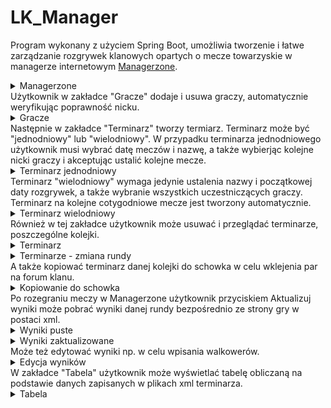 # LK_Manager


Program wykonany z użyciem Spring Boot, umożliwia tworzenie i łatwe zarządzanie rozgrywek klanowych opartych o mecze towarzyskie w managerze internetowym <a href ="https://www.managerzone.com/">Managerzone</a>.


<details >
 <summary>Managerzone</summary>
<a href="https://ibb.co/Fw73RyL"><img src="https://i.ibb.co/fp0Fjyz/mz.png" alt="mz" border="0" /></a>

</details>
Użytkownik w zakładce "Gracze" dodaje i usuwa graczy, automatycznie weryfikując poprawność nicku.
<details >
 <summary>Gracze</summary>
<a href="https://ibb.co/wYFYFHn"><img src="https://i.ibb.co/TrxrxXQ/gracze.png" alt="gracze" border="0"></a>

</details>
Następnie w zakładce "Terminarz" tworzy termiarz. Terminarz może być "jednodniowy" lub "wielodniowy". 
W przypadku terminarza jednodniowego użytkownik musi wybrać datę meczów i nazwę, a także wybierjąc kolejne nicki graczy i akceptując ustalić kolejne mecze. 
<details >
 <summary>Terminarz jednodniowy</summary>
<a href="https://ibb.co/dM4pm97"><img src="https://i.ibb.co/2h3MZ25/terminarz-dodaj1dniowy.png" alt="terminarz-dodaj1dniowy" border="0"></a>

</details>
Terminarz "wielodniowy" wymaga jedynie ustalenia nazwy i początkowej daty rozgrywek, a także wybranie wszystkich uczestniczących graczy. Terminarz na kolejne cotygodniowe mecze jest tworzony automatycznie.
<details >
 <summary>Terminarz wielodniowy</summary>
<a href="https://ibb.co/pvtDCzQ"><img src="https://i.ibb.co/ccG5zFw/terminarz-dodajwielodniowy.png" alt="terminarz-dodajwielodniowy" border="0"></a>

</details>
Również w tej zakładce użytkownik może usuwać i przeglądać terminarze, poszczególne kolejki.

<details >
 <summary>Terminarz</summary>
<a href="https://ibb.co/2qYdBXg"><img src="https://i.ibb.co/H7pqQmn/terminarz.png" alt="terminarz" border="0"></a>

</details>
<details >
 <summary>Terminarze - zmiana rundy</summary>
<a href="https://ibb.co/QcNvrcg"><img src="https://i.ibb.co/j5Mkg5N/terminarz-zmiana-rundy.png" alt="terminarz-zmiana-rundy" border="0"></a>

</details>
A także kopiować terminarz danej kolejki do schowka w celu wklejenia par na forum klanu.
<details >
 <summary>Kopiowanie do schowka</summary>
<a href="https://ibb.co/m4n8Xdh"><img src="https://i.ibb.co/DQBp8mw/kopiowanie-do-schowka.png" alt="kopiowanie-do-schowka" border="0"></a>

</details>
Po rozegraniu meczy w Managerzone użytkownik przyciskiem Aktualizuj wyniki może pobrać wyniki danej rundy bezpośrednio ze strony gry w postaci xml. 
<details>
 <summary>Wyniki puste</summary>
<a href="https://ibb.co/XbDwgd2"><img src="https://i.ibb.co/Cz6rZX1/wyniki-puste.png" alt="wyniki-puste" border="0"></a>

</details>


<details>
 <summary>Wyniki zaktualizowane</summary>
<a href="https://ibb.co/zXyVVMF"><img src="https://i.ibb.co/bsS550F/wyniki-uzupeln.png" alt="wyniki-uzupeln" border="0"></a>

</details>
Może też edytować wyniki np. w celu wpisania walkowerów.
<details >
 <summary>Edycja wyników</summary>
<a href="https://ibb.co/BZqtrt6"><img src="https://i.ibb.co/2tgysyM/wyniki-edycja.png" alt="wyniki-edycja" border="0"></a>
</div>
</details>
W zakładce "Tabela" użytkownik może wyświetlać tabelę obliczaną na podstawie danych zapisanych w plikach xml terminarza.
<details >
 <summary>Tabela</summary>
<a href="https://ibb.co/s3JQ9Fz"><img src="https://i.ibb.co/pXrZj35/tabela.png" alt="tabela" border="0"></a>
</div>
</details>
